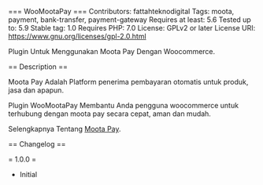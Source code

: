 === WooMootaPay ===
Contributors: fattahteknodigital
Tags: moota, payment, bank-transfer, payment-gateway
Requires at least: 5.6
Tested up to: 5.9
Stable tag: 1.0
Requires PHP: 7.0
License: GPLv2 or later
License URI: https://www.gnu.org/licenses/gpl-2.0.html

Plugin Untuk Menggunakan Moota Pay Dengan Woocommerce.

== Description ==

Moota Pay Adalah Platform penerima pembayaran otomatis untuk produk, jasa dan apapun.

Plugin WooMootaPay Membantu Anda pengguna woocommerce untuk terhubung dengan moota pay secara cepat, aman dan mudah.

Selengkapnya Tentang [Moota Pay](https://mootapay.com).

== Changelog ==

= 1.0.0 =
* Initial
